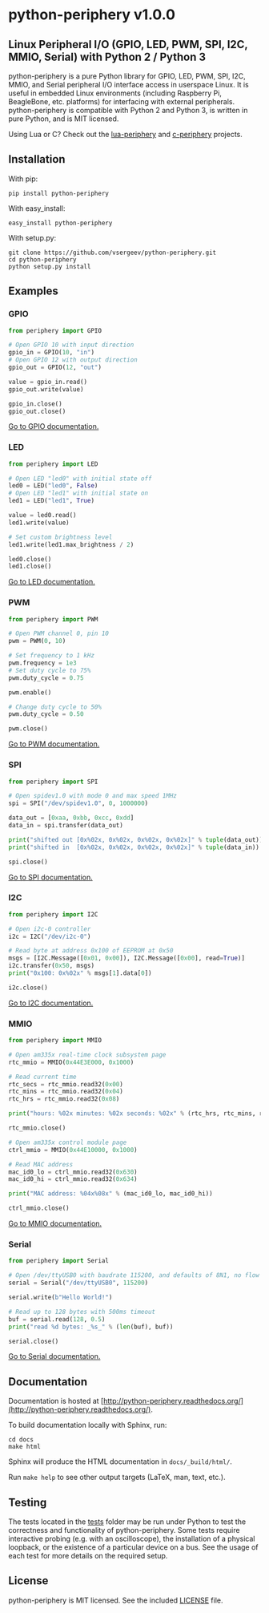 # python-periphery v1.0.0

## Linux Peripheral I/O (GPIO, LED, PWM, SPI, I2C, MMIO, Serial) with Python 2 / Python 3

python-periphery is a pure Python library for GPIO, LED, PWM, SPI, I2C, MMIO, and Serial peripheral I/O interface access in userspace Linux. It is useful in embedded Linux environments (including Raspberry Pi, BeagleBone, etc. platforms) for interfacing with external peripherals. python-periphery is compatible with Python 2 and Python 3, is written in pure Python, and is MIT licensed.

Using Lua or C? Check out the [lua-periphery](https://github.com/vsergeev/lua-periphery) and [c-periphery](https://github.com/vsergeev/c-periphery) projects.

## Installation

With pip:
``` text
pip install python-periphery
```

With easy_install:
``` text
easy_install python-periphery
```

With setup.py:
``` text
git clone https://github.com/vsergeev/python-periphery.git
cd python-periphery
python setup.py install
```

## Examples

### GPIO

``` python
from periphery import GPIO

# Open GPIO 10 with input direction
gpio_in = GPIO(10, "in")
# Open GPIO 12 with output direction
gpio_out = GPIO(12, "out")

value = gpio_in.read()
gpio_out.write(value)

gpio_in.close()
gpio_out.close()
```

[Go to GPIO documentation.](http://python-periphery.readthedocs.org/en/latest/gpio.html)

### LED

``` python
from periphery import LED

# Open LED "led0" with initial state off
led0 = LED("led0", False)
# Open LED "led1" with initial state on
led1 = LED("led1", True)

value = led0.read()
led1.write(value)

# Set custom brightness level
led1.write(led1.max_brightness / 2)

led0.close()
led1.close()
```

[Go to LED documentation.](http://python-periphery.readthedocs.org/en/latest/led.html)

### PWM

``` python
from periphery import PWM

# Open PWM channel 0, pin 10
pwm = PWM(0, 10)

# Set frequency to 1 kHz
pwm.frequency = 1e3
# Set duty cycle to 75%
pwm.duty_cycle = 0.75

pwm.enable()

# Change duty cycle to 50%
pwm.duty_cycle = 0.50

pwm.close()
```

[Go to PWM documentation.](http://python-periphery.readthedocs.org/en/latest/pwm.html)

### SPI

``` python
from periphery import SPI

# Open spidev1.0 with mode 0 and max speed 1MHz
spi = SPI("/dev/spidev1.0", 0, 1000000)

data_out = [0xaa, 0xbb, 0xcc, 0xdd]
data_in = spi.transfer(data_out)

print("shifted out [0x%02x, 0x%02x, 0x%02x, 0x%02x]" % tuple(data_out))
print("shifted in  [0x%02x, 0x%02x, 0x%02x, 0x%02x]" % tuple(data_in))

spi.close()
```

[Go to SPI documentation.](http://python-periphery.readthedocs.org/en/latest/spi.html)

### I2C

``` python
from periphery import I2C

# Open i2c-0 controller
i2c = I2C("/dev/i2c-0")

# Read byte at address 0x100 of EEPROM at 0x50
msgs = [I2C.Message([0x01, 0x00]), I2C.Message([0x00], read=True)]
i2c.transfer(0x50, msgs)
print("0x100: 0x%02x" % msgs[1].data[0])

i2c.close()
```

[Go to I2C documentation.](http://python-periphery.readthedocs.org/en/latest/i2c.html)

### MMIO

``` python
from periphery import MMIO

# Open am335x real-time clock subsystem page
rtc_mmio = MMIO(0x44E3E000, 0x1000)

# Read current time
rtc_secs = rtc_mmio.read32(0x00)
rtc_mins = rtc_mmio.read32(0x04)
rtc_hrs = rtc_mmio.read32(0x08)

print("hours: %02x minutes: %02x seconds: %02x" % (rtc_hrs, rtc_mins, rtc_secs))

rtc_mmio.close()

# Open am335x control module page
ctrl_mmio = MMIO(0x44E10000, 0x1000)

# Read MAC address
mac_id0_lo = ctrl_mmio.read32(0x630)
mac_id0_hi = ctrl_mmio.read32(0x634)

print("MAC address: %04x%08x" % (mac_id0_lo, mac_id0_hi))

ctrl_mmio.close()
```

[Go to MMIO documentation.](http://python-periphery.readthedocs.org/en/latest/mmio.html)

### Serial

``` python
from periphery import Serial

# Open /dev/ttyUSB0 with baudrate 115200, and defaults of 8N1, no flow control
serial = Serial("/dev/ttyUSB0", 115200)

serial.write(b"Hello World!")

# Read up to 128 bytes with 500ms timeout
buf = serial.read(128, 0.5)
print("read %d bytes: _%s_" % (len(buf), buf))

serial.close()
```

[Go to Serial documentation.](http://python-periphery.readthedocs.org/en/latest/serial.html)

## Documentation

Documentation is hosted at [http://python-periphery.readthedocs.org/](http://python-periphery.readthedocs.org/).

To build documentation locally with Sphinx, run:

```
cd docs
make html
```

Sphinx will produce the HTML documentation in `docs/_build/html/`.

Run `make help` to see other output targets (LaTeX, man, text, etc.).

## Testing

The tests located in the [tests](tests/) folder may be run under Python to test the correctness and functionality of python-periphery. Some tests require interactive probing (e.g. with an oscilloscope), the installation of a physical loopback, or the existence of a particular device on a bus. See the usage of each test for more details on the required setup.

## License

python-periphery is MIT licensed. See the included [LICENSE](LICENSE) file.

